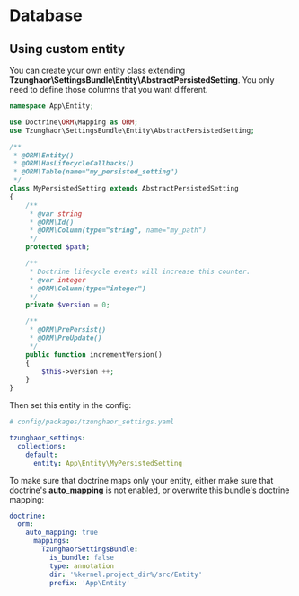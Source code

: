 Database
========

Using custom entity
-------------------

You can create your own entity class extending 
**Tzunghaor\SettingsBundle\Entity\AbstractPersistedSetting**. You only need
to define those columns that you want different. 


```php
namespace App\Entity;

use Doctrine\ORM\Mapping as ORM;
use Tzunghaor\SettingsBundle\Entity\AbstractPersistedSetting;

/**
 * @ORM\Entity()
 * @ORM\HasLifecycleCallbacks()
 * @ORM\Table(name="my_persisted_setting")
 */
class MyPersistedSetting extends AbstractPersistedSetting
{
    /**
     * @var string
     * @ORM\Id()
     * @ORM\Column(type="string", name="my_path")
     */
    protected $path;

    /**
     * Doctrine lifecycle events will increase this counter.
     * @var integer
     * @ORM\Column(type="integer")
     */
    private $version = 0;

    /**
     * @ORM\PrePersist()
     * @ORM\PreUpdate()
     */
    public function incrementVersion()
    {
        $this->version ++;
    }
}
```

Then set this entity in the config:

```yaml
# config/packages/tzunghaor_settings.yaml

tzunghaor_settings:
  collections:
    default:
      entity: App\Entity\MyPersistedSetting
```

To make sure that doctrine maps only your entity, either make sure that
doctrine's **auto_mapping** is not enabled, or overwrite this bundle's
doctrine mapping:

```yaml
doctrine:
  orm:
    auto_mapping: true
      mappings:
        TzunghaorSettingsBundle:
          is_bundle: false
          type: annotation
          dir: '%kernel.project_dir%/src/Entity'
          prefix: 'App\Entity'
```